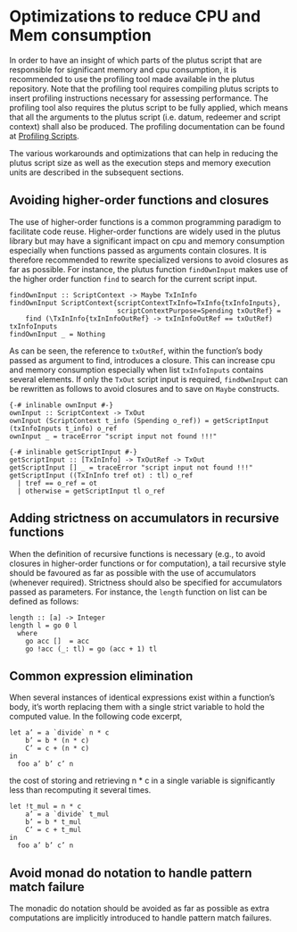 # Optimizations to reduce CPU and Mem consumption

In order to have an insight of which parts of the plutus script that are responsible for significant memory and cpu consumption, it is recommended to use the profiling tool made available in the plutus repository. Note that the profiling tool requires compiling plutus scripts to insert profiling instructions necessary for assessing performance. The profiling tool also requires the plutus script to be fully applied, which means that all the arguments to the plutus script (i.e. datum, redeemer and script context) shall also be produced. The profiling documentation can be found at [Profiling Scripts](https://plutus.readthedocs.io/en/latest/plutus/howtos/profiling-scripts.html).

The various workarounds and optimizations that can help in reducing the plutus script size as well as the execution steps and memory execution units are described in the subsequent sections.

## Avoiding higher-order functions and closures
The use of higher-order functions is a common programming paradigm to facilitate code reuse. Higher-order functions are widely used in the plutus library but may have a significant impact on cpu and memory consumption especially when functions passed as arguments contain closures. It is therefore recommended to rewrite specialized versions to avoid closures as far as possible. For instance, the plutus function `findOwnInput` makes use of the higher order function `find`  to search for the current script input.

```
findOwnInput :: ScriptContext -> Maybe TxInInfo
findOwnInput ScriptContext{scriptContextTxInfo=TxInfo{txInfoInputs},                   
                           scriptContextPurpose=Spending txOutRef} =
    find (\TxInInfo{txInInfoOutRef} -> txInInfoOutRef == txOutRef) txInfoInputs
findOwnInput _ = Nothing
```

As can be seen, the reference to `txOutRef`, within the function’s body passed as argument to find, introduces a closure. This can increase cpu and memory consumption especially when list `txInfoInputs` contains several elements. If only the `TxOut` script input is required, `findOwnInput` can be rewritten as follows to avoid closures and to save on `Maybe` constructs.

```
{-# inlinable ownInput #-}
ownInput :: ScriptContext -> TxOut
ownInput (ScriptContext t_info (Spending o_ref)) = getScriptInput (txInfoInputs t_info) o_ref
ownInput _ = traceError "script input not found !!!"

{-# inlinable getScriptInput #-}
getScriptInput :: [TxInInfo] -> TxOutRef -> TxOut
getScriptInput [] _ = traceError "script input not found !!!"
getScriptInput ((TxInInfo tref ot) : tl) o_ref
  | tref == o_ref = ot
  | otherwise = getScriptInput tl o_ref
```

## Adding strictness on accumulators in recursive functions
When the definition of recursive functions is necessary (e.g., to avoid closures in higher-order functions or for computation), a tail recursive style should be favoured as far as possible with the use of accumulators (whenever required). Strictness should also be specified for accumulators passed as parameters. For instance, the `length` function on list can be defined as follows:

```
length :: [a] -> Integer
length l = go 0 l
  where
    go acc []  = acc
    go !acc (_: tl) = go (acc + 1) tl
```

## Common expression elimination
When several instances of identical expressions exist within a function’s body, it’s worth replacing them with a single strict variable to hold the computed value. In the following code excerpt,

```
let a’ = a `divide` n * c
    b’ = b * (n * c)
    C’ = c + (n * c)
in 
  foo a’ b’ c’ n
```

the cost of storing and retrieving n * c in a single variable is significantly less than recomputing it several times.
 
```
let !t_mul = n * c
    a’ = a `divide` t_mul
    b’ = b * t_mul
    C’ = c + t_mul
in 
  foo a’ b’ c’ n
```


## Avoid monad do notation to handle pattern match failure
The monadic do notation should be avoided as far as possible as extra computations are implicitly introduced to handle pattern match failures.
 
